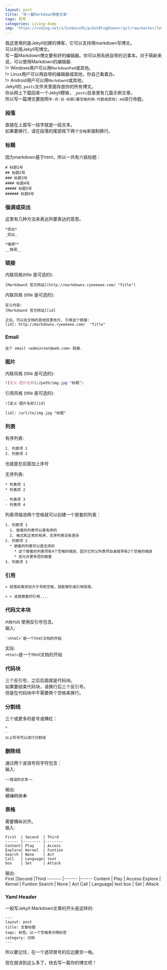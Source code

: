 ```yaml
---
layout: post
title: '写一篇Markdown博客文章'
tags: 思考
categories: Living dump
img: 'https://coding.net/u/SunbossRS/p/GotBlogDowner/git/raw/master/lovely-photo/SteveGet.jpeg'
---
```

  
我这里用的是Jekyll创建的博客，它可以支持用markdown写博文。  
可以利用Jekyll写博文。  
写一篇Markdown博文要有好的编辑器。你可以用系统自带的记事本。对于萌新来说，可以使用Markdown的编辑器.  
!> Windows用户可以用`MarkdownPad`或其他。  
!> Linux用户可以用自带的编辑器或其他，你自己看着办。  
!> Android用户可以用`MarkdownX`或其他。    
Jekyll的`_posts`文件夹里面存放你的所有博文。  
你从网上下载回来一个Jekyll模板，`_posts`目录里有几篇示例文章。  
所以写一篇博文要按照`年-月-日-标题(要空格的用-代替或其他).md`进行命题。  
  
### 段落
直接在上面写一段字就是一段文本。  
如果要换行，请在段落的尾部按下两个`空格`来强制换行。

### 标题
因为markdown基于html，所以一共有六级标题：
```
# 标题1号
## 标题2号
### 标题3号
#### 标题4号
##### 标题5号
###### 标题6号
```

### 强调或突出
这里有几种方法来表达所要表达的意思。
```
*突出*
_突出_

*强调**   
__强调__
```
### 链接
内联风格(title 是可选的):
```
[MarkdownX 官方网站](http://markdownx.ryeeeeee.com/ "Title")
```
内联风格 (title 是可选的):
```
定义内容:
[MarkdownX 官方网站][id]

之后，可以在文档的其他任意地方, 引用这个链接:
[id]: http://markdownx.ryeeeeee.com/  "Title"
```

### Email
```
这个 email <adminroot@web.com> 链接.
```

### 图片
内联风格 (title 是可选的):
```css
![定义-图片名称](/path/img.jpg "标题")
```
引用风格 (title 是可选的):
```
![定义-图片名称][id]

[id]: /url/to/img.jpg "标题"
```

### 列表
有序列表:
```
1. 列表项 1
2. 列表项 2
```  
也就是在前面加上序号  
  
无序列表:
```
* 列表项 1
* 列表项 2

- 列表项 3
- 列表项 4
```
列表项缩进两个空格就可以创建一个嵌套的列表：
```
1. 列表项 1
  1. 嵌套的列表可以是有序的
  2. 格式和正常的有序、无序列表没有差异
2. 列表项 2
  * 嵌套的列表可以是无序的
    * 这个嵌套的列表项有4个空格的缩进，因为它的父列表项自身就带有2个空格的缩进
    * 还允许更多层的嵌套
3. 列表项 3
```

### 引用
```
> 段落前面添加大于号和空格，就能够形成引用段落。

> > 这是嵌套的引用....
```

### 代码文本块
`内联代码` 使用反引号包含。  
输入:
```
`<html>`是一个html文档的开始
```
实际:  
`<html>`是一个html文档的开始

### 代码块
三个反引号，之后后面就是代码块。  
如果要结束代码块，请换行后三个反引号。  
但是在代码块中不需要两个空格来换行。

### 分割线
三个或更多的星号或横杠：
```
*
-
以上符号可以进行分割线
```

### 删除线
通过两个波浪号将字符包含：  
输入:
```
~~错误的文本~~
```
输出:  
~~错误的文本~~

### 表格
需要横纵对齐。  
输入:
```
First  | Second  | Third 
------ |-------- |--------
Content| Play    | Access
Explore| Kernel  | Funtion
Search | None    | Act
Call   | Language| text
box    | Set     | Attack
```
输出:  
First   |Second   |Third
------- |-------  |------
Content | Play    | Access
Explore | Kernel  | Funtion
Search  | None    | Act
Call    | Language| text
box     | Set     | Attack

### Yaml Header
一般写Jekyll Markdown文章的开头是这样的:
```
---
layout: post
title: 文章标题
tags: 标签。以一个空格来分隔标签
category: 归档
---
```
所以要记住，在一个选项冒号的后边要空一格。   
  
现在就讲到这么多了，快去写一篇你的博文吧！
